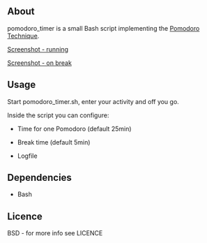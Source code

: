 About
-----

pomodoro_timer is a small Bash script implementing the [Pomodoro Technique](http://www.pomodorotechnique.com/).

[Screenshot - running](http://dispatched.ch/pic/pomodoro_demo1.png)

[Screenshot - on break](http://dispatched.ch/pic/pomodoro_demo2.png)

Usage
-----
Start pomodoro_timer.sh, enter your activity and off you go.

Inside the script you can configure:

 * Time for one Pomodoro (default 25min)

 * Break time (default 5min)

 * Logfile

Dependencies
------------

 * Bash

Licence
-------
BSD - for more info see LICENCE
